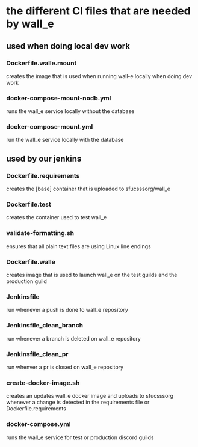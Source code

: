 # the different CI files that are needed by wall_e


## used when doing local dev work

### Dockerfile.walle.mount

creates the image that is used when running wall-e locally when doing dev work

### docker-compose-mount-nodb.yml

runs the wall_e service locally without the database

### docker-compose-mount.yml

run the wall_e service locally with the database




## used by our jenkins

### Dockerfile.requirements

creates the [base] container that is uploaded to sfucsssorg/wall_e

### Dockerfile.test

creates the container used to test wall_e

### validate-formatting.sh

ensures that all plain text files are using Linux line endings

### Dockerfile.walle

creates image that is used to launch wall_e on the test guilds and the production guild

### Jenkinsfile

run whenever a push is done to wall_e repository

### Jenkinsfile_clean_branch

run whenever a branch is deleted on wall_e repository

### Jenkinsfile_clean_pr

run whenver a pr is closed on wall_e repository

### create-docker-image.sh

creates an updates wall_e docker image and uploads to sfucsssorg whenever a change is detected in the requirements file or Dockerfile.requirements

### docker-compose.yml

runs the wall_e service for test or production discord guilds

